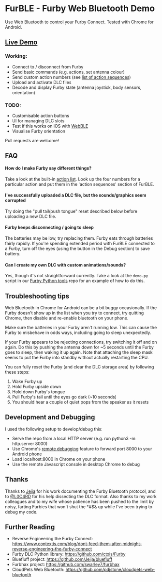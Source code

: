 # FurBLE - Furby Web Bluetooth Demo
Use Web Bluetooth to control your Furby Connect. Tested with Chrome for Android.

## [Live Demo](https://pdjstone.github.io/furby-web-bluetooth/furble.html) 

### Working:
- Connect to / disconnect from Furby
- Send basic commands (e.g. actions, set antenna colour)
- Send custom action numbers (see [list of action sequences](https://github.com/Jeija/bluefluff/blob/master/doc/actions.md))
- Upload and activate DLC files
- Decode and display Furby state (antenna joystick, body sensors, orientation)

### TODO:
- Customisable action buttons
- UI for managing DLC slots
- Test if this works on iOS with [WebBLE](https://itunes.apple.com/us/app/webble/id1193531073?mt=8)
- Visualise Furby orientation 

Pull requests are welcome!

## FAQ

#### How do I make Furby say different things?
Take a look at the built-in [action list](https://github.com/Jeija/bluefluff/blob/master/doc/actions.md#list). Look up the four numbers for a particular action and put them in the 'action sequences' section of FurBLE.

#### I've successfully uploaded a DLC file, but the sounds/graphics seem corrupted
Try doing the "pull tail/push tongue" reset described below before uploading a new DLC file.

#### Furby keeps disconnecting / going to sleep
The batteries may be low, try replacing them. Furby eats through batteries fairly rapidly. If you're spending extended period with FurBLE connected to a Furby, turn off the eyes (using the button in the Debug section) to save battery.

#### Can I create my own DLC with custom animations/sounds?
Yes, though it's not straightforward currently. Take a look at the ```demo.py``` script in our [Furby Python tools](https://github.com/ctxis/furby) repo for an example of how to do this. 

## Troubleshooting tips
Web Bluetooth in Chrome for Android can be a bit buggy occasionally. If the Furby doesn't show up in the list when you try to connect, try quitting Chrome, then disable and re-enable bluetooth on your phone.

Make sure the batteries in your Furby aren't running low. This can cause the Furby to misbehave in odds ways, including going to sleep unexpectedly.

If your Furby appears to be rejecting connections, try switching it off and on again. Do this by pushing the antenna down for ~5 seconds until the Furby goes to sleep, then waking it up again. Note that attaching the sleep mask seems to put the Furby into standby without actually restarting the CPU.

You can fully reset the Furby (and clear the DLC storage area) by following these steps:
1. Wake Furby up
2. Hold Furby upside down
3. Hold down Furby's tongue
4. Pull Furby's tail until the eyes go dark (~10 seconds)
5. You should hear a couple of quiet pops from the speaker as it resets


## Development and Debugging

I used the following setup to develop/debug this:
- Serve the repo from a local HTTP server (e.g. run python3 -m http.server 8000)
- Use Chrome's [remote debugging](https://developers.google.com/web/tools/chrome-devtools/remote-debugging/) feature to forward port 8000 to your Android phone
- Load localhost:8000 in Chrome on your phone
- Use the remote Javascript console in desktop Chrome to debug

## Thanks
Thanks to [Jeija](https://github.com/Jeija) for his work documenting the Furby Bluetooth protocol, and to [@L0C4RD](https://twitter.com/L0C4RD) for his help dissecting the DLC format. Also thanks to my work colleagues and to my wife whose patience has been pushed to the limit by noisy, farting Furbies that won't shut the *#$& up while I've been trying to debug my code.

## Further Reading
- Reverse Engineering the Furby Connect: https://www.contextis.com/blog/dont-feed-them-after-midnight-reverse-engineering-the-furby-connect
- Furby DLC Python library: https://github.com/ctxis/Furby
- Bluefluff project: https://github.com/Jeija/bluefluff
- Furbhax project: https://github.com/swarley7/furbhax
- CloudPets Web Bluetooth: https://github.com/pdjstone/cloudpets-web-bluetooth
